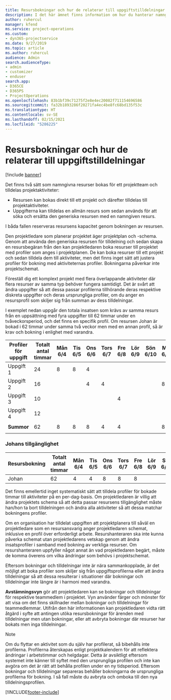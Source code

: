 ```yaml
---
title: Resursbokningar och hur de relaterar till uppgiftstilldelningar
description: I det här ämnet finns information om hur du hanterar namngivna resurser, resursbokningar och aktivitetstilldelningar samt hur de relaterar till varandra.
author: ruhercul
manager: kfend
ms.service: project-operations
ms.custom:
- dyn365-projectservice
ms.date: 9/27/2019
ms.topic: article
ms.author: ruhercul
audience: Admin
search.audienceType:
- admin
- customizer
- enduser
search.app:
- D365CE
- D365PS
- ProjectOperations
ms.openlocfilehash: 83b1bf39c71275f2e8e4ec20082f711154696586
ms.sourcegitcommit: fa32b1893286f20271fa4ec4be8fc68bd135f53c
ms.translationtype: HT
ms.contentlocale: sv-SE
ms.lasthandoff: 02/15/2021
ms.locfileid: "5286225"
---
```

# <a name="resource-bookings-and-how-they-relate-to-task-assignments"></a>Resursbokningar och hur de relaterar till uppgiftstilldelningar

[!include [banner](../includes/psa-now-project-operations.md)]

Det finns två sätt som namngivna resurser bokas för ett projektteam och tilldelas projektaktiviteter:

- Resursen kan bokas direkt till ett projekt och därefter tilldelas till projektaktiviteter.
- Uppgifterna kan tilldelas en allmän resurs som sedan används för att söka och ersätta den generiska resursen med en namngiven resurs. 

I båda fallen reserveras resursens kapacitet genom bokningen av resursen.

Den projektledare som planerar projektet äger projektplan och -schema. Genom att använda den generiska resursen för tilldelning och sedan skapa en resursbegäran från den kan projektledaren boka resurser till projektet med profiler som anges i projektplanen. De kan boka resurser till ett projekt och sedan tilldela dem till aktiviteter, men det finns inget sätt att justera profiler för bokning med aktiviteternas profiler. Bokningarna påverkar inte projektschemat.

Föreställ dig ett komplext projekt med flera överlappande aktiviteter där flera resurser av samma typ behöver fungera samtidigt. Det är svårt att ändra uppgifter så att dessa passar profilerna tillhörande deras respektive diskreta uppgifter och deras ursprungliga profiler, om du anger en resursprofil som skiljer sig från summan av dess tilldelningar.

I exemplet nedan uppgår den totala insatsen som krävs av samma resurs från en uppsättning med fyra uppgifter till 62 timmar under en tvåveckorsperiod, och det finns en specifik profil. Om resursen Johan är bokad i 62 timmar under samma två veckor men med en annan profil, så är krav och bokning i enlighet med varandra.

| **Profiler för uppgift**    | **Totalt antal timmar** | Mån 6/4 | Tis 6/5 | Ons 6/6 | Tors 6/7 | Fre 6/8 | Lör 6/9 | Sön 6/10 | Mån 6/11 | Tis 6/12 | Ons 6/13 | Tors 6/14 | Fre 6/15 |
|----------------------|-----------------|--------|--------|--------|--------|--------|--------|---------|---------|---------|---------|---------|---------|
| Uppgift 1               | 24              | 8      | 8      | 4      |        |        |        |         |         |         | 4       |         |         |
| Uppgift 2               | 16              |        |        | 4      | 4      |        |        |         | 8       |         |         |         |         |
| Uppgift 3               | 10              |        |        |        |        | 4      |        |         |         | 4       |         | 2       |         |
| Uppgift 4               | 12              |        |        |        |        |        |        |         |         |         | 4       |         | 8       |
|                      |                 |        |        |        |        |        |        |         |         |         |         |         |         |
| **Summor**           | 62              | 8      | 8      | 8      | 4      | 4      |        |         | 8       | 4       | 8       | 2       | 8       |
|                      |                 |        |        |        |        |        |        |         |         |         |         |

### <a name="bobs-availability"></a>Johans tillgänglighet
| **Resursbokning** | **Totalt antal timmar** | Mån 6/4 | Tis 6/5 | Ons 6/6 | Tors 6/7 | Fre 6/8 | Lör 6/9 | Sön 6/10 | Mån 6/11 | Tis 6/12 | Ons 6/13 | Tors 6/14 | Fre 6/15 |
|------------------------|-----------------|--------|--------|--------|--------|--------|--------|---------|---------|---------|---------|---------|---------|
| Johan                    | 62              | 4      | 4      | 8      | 8      | 8      |        |         | 4       | 4       | 8       | 8       | 6       |

Det finns emellertid inget systematiskt sätt att tilldela profiler för bokade timmar till aktiviteter på en per-dag-basis. Om projektledaren är villig att ändra projektets schema så att detta passar resursens tillgänglighet måste han/hon ta bort tilldelningen och ändra alla aktiviteter så att dessa matchar bokningens profiler.

Om en organisation har tilldelat uppgiften att projektplanera till såväl en projektledare som en resursansvarig anger projektledaren schemat, inklusive en profil över erforderligt arbete. Resurshanteraren ska inte kunna påverka schemat utan projektledarens vetskap genom att ändra insatsprofiler i samband med bokning av verkliga resurser. Om resurshanteraren uppfyller något annat än vad projektledaren begärt, måste de komma överens om vilka ändringar som behövs i projektschemat.

Eftersom bokningar och tilldelningar inte är nära sammankopplade, är det möjligt att boka profiler som skiljer sig från uppgiftsprofilerna eller att ändra tilldelningar så att dessa resulterar i situationer där bokningar och tilldelningar inte längre är i harmoni med varandra.

**Avstämningsvyn** gör att projektledaren kan se bokningar och tilldelningar för respektive teammedlem i projektet. Vyn använder färger och mönster för att visa om det finns skillnader mellan bokningar och tilldelningar för teammedlemmar. Utifrån den här informationen kan projektledaren vidta rätt åtgärd i syfte att antingen utöka resursbokningar för ärenden med tilldelningar men utan bokningar, eller att avbryta bokningar där resurser har bokats men inga tilldelningar.

> [!NOTE]
> Om du flyttar en aktivitet som du själv har profilerat, så bibehålls inte profilerna. Profilerna återskapas enligt projektkalendern för att reflektera ändringar i arbetstimmar och helgdagar. Detta är avsiktligt eftersom systemet inte känner till syftet med den ursprungliga profilen och inte kan avgöra om det är rätt att behålla profilen under en ny tidsperiod. Eftersom bokningar och tilldelningar separeras behåller bokningarna de ursprungliga profilerna för bokning. I så fall måste du avbryta och omboka till den nya tilldelningsprofilen.



[!INCLUDE[footer-include](../includes/footer-banner.md)]
